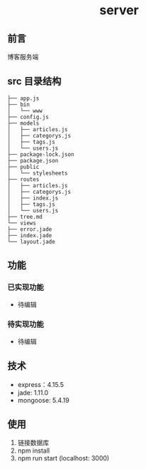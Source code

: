 <h1 align="center">server</h1>

## 前言

博客服务端

## src 目录结构

```
├── app.js
├── bin
│   └── www
├── config.js
├── models
│   ├── articles.js
│   ├── categorys.js
│   ├── tags.js
│   └── users.js
├── package-lock.json
├── package.json
├── public
│   └── stylesheets
├── routes
│   ├── articles.js
│   ├── categorys.js
│   ├── index.js
│   ├── tags.js
│   └── users.js
├── tree.md
└── views
├── error.jade
├── index.jade
└── layout.jade

```

## 功能

### 已实现功能

- 待编辑

### 待实现功能

- 待编辑

## 技术

- express：4.15.5
- jade: 1.11.0
- mongoose: 5.4.19

## 使用

1. 链接数据库
2. npm install
3. npm run start (localhost: 3000)
